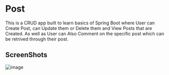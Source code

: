 # Post
This is a CRUD app built to learn basics of Spring Boot where User can Create Post, can Update them or Delete them and View Posts that are Created. 
As well as User can Also Comment on the specific post which can be retrived through their post.
## ScreenShots
![image](https://github.com/adityadahal/Post/assets/107999400/bfff1538-99f7-4260-832c-a64ff9110234)


